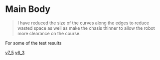 # Main Body



> I have reduced the size of the curves along the edges to reduce wasted space as well as make the chasis thinner to allow the robot more clearance on the course.

For some of the test results


[v7_5](v6_3_RMRC_body.stl)
[v6_3](v6_3_RMRC_body.stl)
